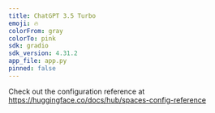 ```yaml
---
title: ChatGPT 3.5 Turbo
emoji: 🔥
colorFrom: gray
colorTo: pink
sdk: gradio
sdk_version: 4.31.2
app_file: app.py
pinned: false
---
```


Check out the configuration reference at https://huggingface.co/docs/hub/spaces-config-reference
